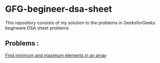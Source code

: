 # GFG-begineer-dsa-sheet
This repository consists of my solution to the problems in GeeksforGeeks begineere DSA sheet problems

## Problems :

[Find minimum and maximum elements in an array](https://github.com/i-abhiJha/GFG-begineer-dsa-sheet/blob/main/min%20and%20max%20in%20an%20array.cpp)
